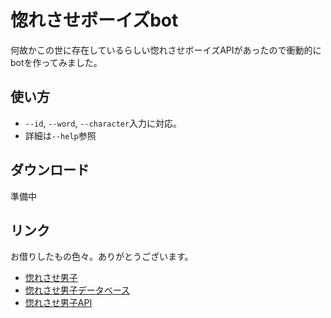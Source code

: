# 惚れさせボーイズbot
何故かこの世に存在しているらしい惚れさせボーイズAPIがあったので衝動的にbotを作ってみました。

## 使い方
* `--id`, `--word`, `--character`入力に対応。
* 詳細は`--help`参照

## ダウンロード
準備中

## リンク
お借りしたもの色々。ありがとうございます。
* [惚れさせ男子](http://jigokuno.com)
* [惚れさせ男子データベース](https://github.com/horesase/horesase-boys)
* [惚れさせ男子API](https://github.com/minato128/Horesase-Web-API)